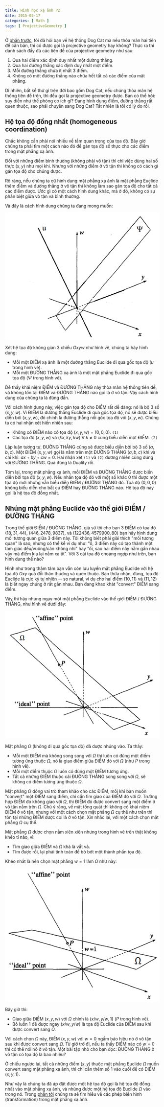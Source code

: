 ```yaml
---
title: Hình học xạ ảnh P2
date: 2015-05-17
categories: [ Math ]
tags: [ ProjectiveGeometry ]
---
```


Ở [phần trước](../05-15-hinh-hoc-xa-anh-p1/), tôi đã hỏi bạn về hệ thống Dog Cat mà nếu thỏa mãn hai tiên đề căn bản, thì có được gọi là projective geometry hay không? Thực ra thì danh sách đầy đủ các tiên đề của projective geometry như sau:

<!--more-->

1. Qua hai điểm xác định duy nhất một đường thẳng.
2. Qua hai đường thẳng xác định duy nhất một điểm.
3. Mỗi đường thẳng chứa ít nhất 3 điểm.
4. Không có một đường thẳng nào chứa hết tất cả các điểm của mặt phẳng.

Dĩ nhiên, bất kể thứ gì trên đời bao gồm Dog Cat, nếu chúng thỏa mãn hệ thống tiên đề trên, thì đều gọi là projective geometry được. Bạn có thể hỏi: suy diễn như thế phỏng có ích gì? Đang hình dung điểm, đường thẳng rất quen thuộc, sao phải chuyển sang Dog Cat? Tất nhiên là tôi có lý do rồi.

## Hệ tọa độ đồng nhất (homogeneous coordination)

Chắc không cần phải nói nhiều về tầm quan trọng của tọa độ. Bây giờ chúng ta phải tìm một cách nào đó để gán tọa độ số thực cho các điểm trong mặt phẳng xạ ảnh.

Đối với những điểm bình thường (không phải vô tận) thì chỉ việc dùng hai số thực $(x, y)$ như mọi khi. Nhưng với những điểm ở vô tận thì không có cách gì gán tọa độ cho chúng được.

Rõ ràng, nếu chúng ta cứ hình dung mặt phẳng xạ ảnh là mặt phẳng Euclide thêm điểm và đường thẳng ở vô tận thì không làm sao gán tọa độ cho tất cả các điểm được. Ước gì có một cách hình dung khác, mà ở đó, không có sự phân biệt giữa vô tận và bình thường.

Và đây là cách hình dung chúng ta đang mong muốn:

![](straight-model.webp "Straight Model")

Xét hệ tọa độ không gian 3 chiều $Oxyw$ như hình vẽ, chúng ta hãy hình dung:

- Mỗi một ĐIỂM xạ ảnh là một đường thẳng Euclide đi qua gốc tọa độ ($u$ trong hình vẽ).
- Mỗi một ĐƯỜNG THẲNG xạ ảnh là một mặt phẳng Euclide đi qua gốc tọa độ ($\Psi$ trong hình vẽ).

Dễ thấy khái niệm ĐIỂM và ĐƯỜNG THẲNG này thỏa mãn hệ thống tiên đề, và không tồn tại ĐIỂM và ĐƯỜNG THẲNG nào gọi là ở vô tận. Vậy cách hình dung của chúng ta là đúng đắn.

Với cách hình dung này, việc gán tọa độ cho ĐIỂM rất dễ dàng: nó là bộ 3 số $(x, y, w)$. Vì ĐIỂM là đường thẳng Euclide đi qua gốc tọa độ, nó sẽ được biểu diễn bởi $(x, y, w)$, đó chính là đường thẳng nối gốc tọa độ với $(x, y, w)$. Chúng ta có hai nhận xét hiển nhiên sau:

- Không có ĐIỂM nào có tọa độ $(x, y, w) = (0, 0, 0)$. `(1)`
- Các tọa độ $(x, y, w)$ và $(kx, ky, kw)$ $\forall$ $k \ne 0$ cùng biểu diễn một ĐIỂM. `(2)`

Lập luận tương tự, ĐƯỜNG THẲNG cũng sẽ được biểu diễn bởi bộ 3 số $(a, b, c)$. Một ĐIỂM $(x, y, w)$ gọi là nằm trên một ĐƯỜNG THẲNG $(a, b, c)$ khi và chỉ khi: $ax + by + cw = 0$. Hai nhận xét `(1)` và `(2)` đương nhiên cũng đúng với ĐƯỜNG THẲNG. Quả đúng là Duality rồi.

Tóm lại, trong mặt phẳng xạ ảnh, mỗi ĐIỂM và ĐƯỜNG THẲNG được biển diễn bởi tọa độ $(x, y, w)$. Nếu nhân tọa độ đó với một số khác $0$ thì được một tọa độ mới nhưng vẫn biểu diễn ĐIỂM / ĐƯỜNG THẲNG đó. Tọa độ $(0, 0, 0)$ không biểu diễn cho bất cứ ĐIỂM hay ĐƯỜNG THẲNG nào. Hệ tọa độ này gọi là hệ tọa độ đồng nhất.

## Nhúng mặt phẳng Euclide vào thế giới ĐIỂM / ĐƯỜNG THẲNG

Trong thế giới ĐIỂM / ĐƯỜNG THẲNG, giả sử tôi cho bạn 3 ĐIỂM có tọa độ $(18, 31, 44)$, $(446, 2478, 9837)$, và $(122436, 4579900, 80)$ bạn hãy hình dung mối tương quan giữa 3 điểm này. Tôi không biết phải giải thích "mối tương quan" là sao, nhưng có thể kể ví dụ như: "ồ, 3 điểm này có tạo thành một tam giác đều/vuông/cân không nhỉ" hay "ối, sao hai điểm này nằm gần nhau vậy mà điểm kia lại nằm xa tít". Với 3 cái tọa độ choáng ngợp như trên, bạn hình dung thế nào?

Hình như trong thâm tâm bạn vẫn còn lưu luyến mặt phẳng Euclide với hệ tọa độ $Oxy$ quá đỗi thân thương và quen thuộc. Bạn thừa nhận, đúng, tọa độ Euclide là cực kỳ tự nhiên -- so natural, ví dụ cho hai điểm $(10, 11)$ và $(11, 12)$ là biết ngay chúng ở rất gần nhau. Bạn đang khao khát "convert" ĐIỂM sang điểm.

Vậy thì hãy nhúng ngay một mặt phẳng Euclide vào thế giới ĐIỂM / ĐƯỜNG THẲNG, như hình vẽ dưới đây:

![](omega-plane.webp "Nhúng mặt phẳng Euclide vào thế giới ĐIỂM / ĐƯỜNG THẲNG")

Mặt phẳng $\Omega$ (không đi qua gốc tọa độ) đã được nhúng vào. Ta thấy:

- Mỗi một ĐIỂM mà không song song với $\Omega$ thì luôn có đúng một điểm tương ứng thuộc $\Omega$, nó là giao điểm giữa ĐIỂM đó với $\Omega$ (như $P$ trong hình vẽ).
- Mỗi một điểm thuộc $\Omega$ luôn có đúng một ĐIỂM tương ứng.
- Tất cả những ĐIỂM thuộc cái ĐƯỜNG THẲNG song song với $\Omega$, sẽ không có điểm tương ứng thuộc $\Omega$.

Mặt phẳng $\Omega$ đóng vai trò tham khảo cho các ĐIỂM, mỗi khi bạn muốn "convert" một ĐIỂM sang điểm, chỉ cần tìm giao của ĐIỂM đó với $\Omega$. Trường hợp ĐIỂM đó không giao với $\Omega$, thì ĐIỂM đó được convert sang một điểm ở vô tận nằm trên $\Omega$. Chú ý rằng, về mặt tổng quát thì không có khái niệm ĐIỂM ở vô tận, nhưng với một cách chọn mặt phẳng $\Omega$ cụ thể như trên thì tồn tại những ĐIỂM được coi là ở vô tận. Xin nhắc lại, với một cách chọn mặt phẳng $\Omega$ cụ thể.

Mặt phẳng $\Omega$ được chọn nằm xiên xiên nhưng trong hình vẽ trên thật không khéo tí nào, vì:

- Tìm giao giữa ĐIỂM và $\Omega$ khá là vất vả.
- Tìm được rồi, lại phải tính toán để bỏ bớt một thành phần tọa độ.

Khéo nhất là nên chọn mặt phẳng $w = 1$ làm $\Omega$ như này:

![](w1-plane.webp "Mặt phẳng w = 1")

Bây giờ thì:

- Giao giữa ĐIỂM $(x, y, w)$ với $\Omega$ chính là $(x/w, y/w, 1)$ ($P$ trong hình vẽ).
- Bỏ luôn $1$ để được ngay $(x/w, y/w)$ là tọa độ Euclide của ĐIỂM sau khi được convert sang $\Omega$.

Với cách chọn $\Omega$ này, ĐIỂM $(x, y, w)$ với $w = 0$ ngầm báo hiệu nó ở vô tận sau khi được convert sang $\Omega$. Từ giờ trở đi, nếu ta thấy ĐIỂM nào có $w = 0$ thì có thể nói nó ở vô tận. Một bài tập nhỏ cho bạn đọc: ĐƯỜNG THẲNG ở vô tận có tọa độ là bao nhiêu?

Ở chiều ngược lại, tất cả những điểm $(x, y)$ thuộc mặt phẳng Euclide $\Omega$ muốn convert sang mặt phẳng xạ ảnh, thì chỉ cần thêm số $1$ vào cuối để có ĐIỂM $(x, y, 1)$.

Như vậy là chúng ta đã áp đặt được một hệ tọa độ gọi là hệ tọa độ đồng nhất vào mặt phẳng xạ ảnh, và nhúng được một hệ tọa độ Euclide $\Omega$ vào trong nó. Trong [phần tới](../05-19-hinh-hoc-xa-anh-p3/) chúng ra sẽ tìm hiểu về các phép biến hình (transformation) trong mặt phẳng xạ ảnh.
